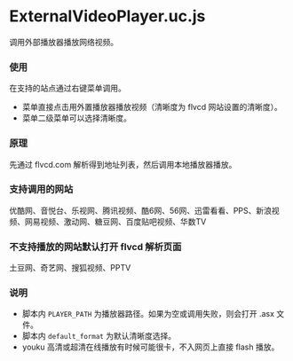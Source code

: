 ExternalVideoPlayer.uc.js
=========================

调用外部播放器播放网络视频。

### 使用

在支持的站点通过右键菜单调用。

 - 菜单直接点击用外置播放器播放视频（清晰度为 flvcd 网站设置的清晰度）。
 - 菜单二级菜单可以选择清晰度。

### 原理

先通过 flvcd.com 解析得到地址列表，然后调用本地播放器播放。

### 支持调用的网站

优酷网、音悦台、乐视网、腾讯视频、酷6网、56网、迅雷看看、PPS、新浪视频、网易视频、激动网、糖豆网、百度贴吧视频、华数TV

### 不支持播放的网站默认打开 flvcd 解析页面

土豆网、奇艺网、搜狐视频、PPTV

### 说明

 - 脚本内 `PLAYER_PATH` 为播放器路径。如果为空或调用失败，则会打开 .asx 文件。
 - 脚本内 `default_format` 为默认清晰度选择。
 - youku 高清或超清在线播放有时候可能很卡，不入网页上直接 flash 播放。